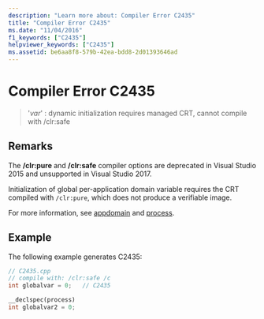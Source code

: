 ```yaml
---
description: "Learn more about: Compiler Error C2435"
title: "Compiler Error C2435"
ms.date: "11/04/2016"
f1_keywords: ["C2435"]
helpviewer_keywords: ["C2435"]
ms.assetid: be6aa8f8-579b-42ea-bdd8-2d01393646ad
---
```

# Compiler Error C2435

> '*var*' : dynamic initialization requires managed CRT, cannot compile with /clr:safe

## Remarks

The **/clr:pure** and **/clr:safe** compiler options are deprecated in Visual Studio 2015 and unsupported in Visual Studio 2017.

Initialization of global per-application domain variable requires the CRT compiled with `/clr:pure`, which does not produce a verifiable image.

For more information, see [appdomain](../../cpp/appdomain.md) and [process](../../cpp/process.md).

## Example

The following example generates C2435:

```cpp
// C2435.cpp
// compile with: /clr:safe /c
int globalvar = 0;   // C2435

__declspec(process)
int globalvar2 = 0;
```
